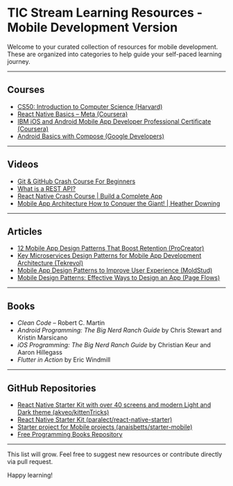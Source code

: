 # TIC Stream Learning Resources - Mobile Development Version

Welcome to your curated collection of resources for mobile development. These are organized into categories to help guide your self-paced learning journey.

---

## Courses

- [CS50: Introduction to Computer Science (Harvard)](https://cs50.harvard.edu/)
- [React Native Basics – Meta (Coursera)](https://www.coursera.org/learn/react-native)
- [IBM iOS and Android Mobile App Developer Professional Certificate (Coursera)](https://www.coursera.org/professional-certificates/ibm-ios-android-app-developer)
- [Android Basics with Compose (Google Developers)](https://developer.android.com/courses/android-basics-compose)

---

## Videos

- [Git & GitHub Crash Course For Beginners](http://www.youtube.com/watch?v=RGOj5yH7evk)
- [What is a REST API?](http://www.youtube.com/watch?v=SLwpqD8n3d0)
- [React Native Crash Course | Build a Complete App](http://www.youtube.com/watch?v=VozPNrt-LfE)
- [Mobile App Architecture How to Conquer the Giant! | Heather Downing](https://www.youtube.com/watch?v=RJ77stCAmCY)

---

## Articles

- [12 Mobile App Design Patterns That Boost Retention (ProCreator)](https://procreator.design/blog/mobile-app-design-patterns-boost-retention/)
- [Key Microservices Design Patterns for Mobile App Development Architecture (Tekrevol)](https://www.tekrevol.com/blogs/mobile-app-design-patterns/)
- [Mobile App Design Patterns to Improve User Experience (MoldStud)](https://moldstud.com/articles/p-exploring-mobile-app-design-patterns)
- [Mobile Design Patterns: Effective Ways to Design an App (Page Flows)](https://pageflows.com/resources/mobile-design-patterns/)

---

## Books

- *Clean Code* – Robert C. Martin
- *Android Programming: The Big Nerd Ranch Guide* by Chris Stewart and Kristin Marsicano
- *iOS Programming: The Big Nerd Ranch Guide* by Christian Keur and Aaron Hillegass
- *Flutter in Action* by Eric Windmill

---

## GitHub Repositories

- [React Native Starter Kit with over 40 screens and modern Light and Dark theme (akveo/kittenTricks)](https://github.com/akveo/kittenTricks)
- [React Native Starter Kit (paralect/react-native-starter)](https://github.com/paralect/react-native-starter)
- [Starter project for Mobile projects (anaisbetts/starter-mobile)](https://github.com/anaisbetts/starter-mobile)
- [Free Programming Books Repository](https://github.com/EbookFoundation/free-programming-books)

---

This list will grow. Feel free to suggest new resources or contribute directly via pull request.

Happy learning!
